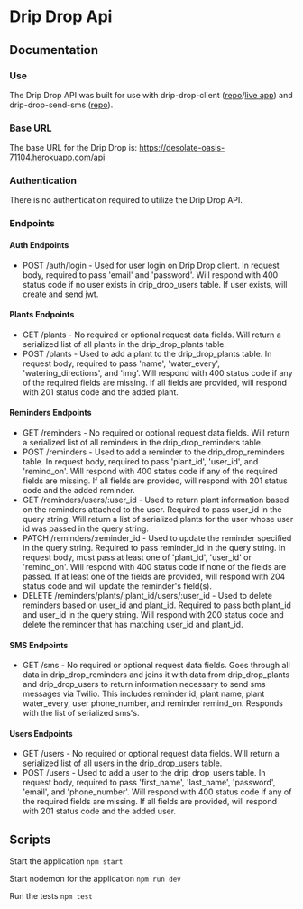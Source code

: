 # Drip Drop Api 

## Documentation

### Use

The Drip Drop API was built for use with drip-drop-client ([repo](https://github.com/WadeMegan/drip-drop)/[live app](https://build-zeta.now.sh/)) and drip-drop-send-sms ([repo](https://github.com/WadeMegan/drip-drop-send-sms)). 

### Base URL

The base URL for the Drip Drop is: 
https://desolate-oasis-71104.herokuapp.com/api

### Authentication 

There is no authentication required to utilize the Drip Drop API. 

### Endpoints

#### Auth Endpoints 

* POST /auth/login - Used for user login on Drip Drop client. In request body, required to pass 'email' and 'password'. Will respond with 400 status code if no user exists in drip_drop_users table. If user exists, will create and send jwt.

#### Plants Endpoints

* GET /plants - No required or optional request data fields. Will return a serialized list of all plants in the drip_drop_plants table.
* POST /plants - Used to add a plant to the drip_drop_plants table. In request body, required to pass 'name', 'water_every', 'watering_directions', and 'img'. Will respond with 400 status code if any of the required fields are missing. If all fields are provided, will respond with 201 status code and the added plant.

#### Reminders Endpoints

* GET /reminders - No required or optional request data fields. Will return a serialized list of all reminders in the drip_drop_reminders table. 
* POST /reminders - Used to add a reminder to the drip_drop_reminders table. In request body, required to pass 'plant_id', 'user_id', and 'remind_on'. Will respond with 400 status code if any of the required fields are missing. If all fields are provided, will respond with 201 status code and the added reminder.
* GET /reminders/users/:user_id - Used to return plant information based on the reminders attached to the user. Required to pass user_id in the query string. Will return a list of serialized plants for the user whose user id was passed in the query string. 
* PATCH /reminders/:reminder_id - Used to update the reminder specified in the query string. Required to pass reminder_id in the query string. In request body, must pass at least one of 'plant_id', 'user_id' or 'remind_on'. Will respond with 400 status code if none of the fields are passed. If at least one of the fields are provided, will respond with 204 status code and will update the reminder's field(s).
* DELETE /reminders/plants/:plant_id/users/:user_id - Used to delete reminders based on user_id and plant_id. Required to pass both plant_id and user_id in the query string. Will respond with 200 status code and delete the reminder that has matching user_id and plant_id.

#### SMS Endpoints

* GET /sms - No required or optional request data fields. Goes through all data in drip_drop_reminders and joins it with data from drip_drop_plants and drip_drop_users to return information necessary to send sms messages via Twilio. This includes reminder id, plant name, plant water_every, user phone_number, and reminder remind_on. Responds with the list of serialized sms's.

#### Users Endpoints

* GET /users - No required or optional request data fields. Will return a serialized list of all users in the drip_drop_users table.
* POST /users - Used to add a user to the drip_drop_users table. In request body, required to pass 'first_name', 'last_name', 'password', 'email', and 'phone_number'. Will respond with 400 status code if any of the required fields are missing. If all fields are provided, will respond with 201 status code and the added user.

## Scripts

Start the application `npm start`

Start nodemon for the application `npm run dev`

Run the tests `npm test`



